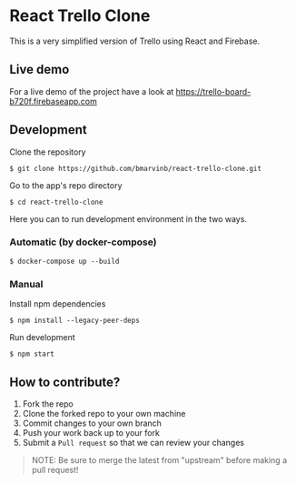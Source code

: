 # React Trello Clone

This is a very simplified version of Trello using React and Firebase.

## Live demo

For a live demo of the project have a look at https://trello-board-b720f.firebaseapp.com

## Development

Clone the repository

```
$ git clone https://github.com/bmarvinb/react-trello-clone.git
```

Go to the app's repo directory

```
$ cd react-trello-clone
```

Here you can to run development environment in the two ways.

### Automatic (by docker-compose)

```
$ docker-compose up --build
```

### Manual

Install npm dependencies

```
$ npm install --legacy-peer-deps
```

Run development

```
$ npm start
```

## How to contribute?

1. Fork the repo
2. Clone the forked repo to your own machine
3. Commit changes to your own branch
4. Push your work back up to your fork
5. Submit a `Pull request` so that we can review your changes

> NOTE: Be sure to merge the latest from "upstream" before making a pull request!
